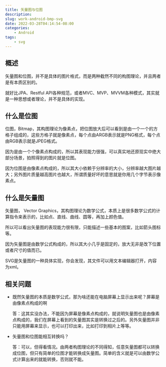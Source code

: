 ```yaml
---
title: 矢量图与位图
description: 
slug: work-android-bmp-svg
date: 2022-03-28T04:14:54-08:00
categories:
    - Android
tags:
    - svg
---
```


## 概述

矢量图和位图，并不是具体的图片格式，而是两种截然不同的构图理论，并且两者是有本质区别的。

就好比JPA、Restful API各种规范，或者MVC、MVP、MVVM各种模式，其实就是一种思想或者理论，并不是具体的实现。

## 什么是位图

位图，Bitmap，其构图理论为像素点，把位图放大后可以看到是由一个一个的方格子组成的，这些方格子就是像素点，每个点由ARGB表示就是PNG格式，每个点由RGB表示就是JPEG格式。

因为是由一个个像素点构成的，所以其表现能力很强，可以真实地还原现实中绝大部分场景，拍照得到的图片就是位图。

因为位图是由像素点构成的，所以其大小依赖于分辨率的大小，分辨率越大图片越大；另外图片质量越高图片也越大，所谓质量好坏的意思就是你用几个字节表示像素点。

## 什么是矢量图

矢量图， Vector Graphics，其构图理论为数学公式，本质上是很多数学公式的计算指令来表示的，比如点、直线、曲线、圆等，再加上颜色值。

所以可以看出矢量图的表现能力很有限，只能描述一些基本的图案，比如箭头图标等。

因为矢量图是由数学公式构成的，所以其大小几乎是固定的，放大无非是改下位置或者尺寸的值而已。

SVG是矢量图的一种具体实现，你会发现，其文件可以用文本编辑器打开，内容为xml。

## 相关问题

- 既然矢量图的本质是数学公式，那为啥还能在电脑屏幕上显示出来呢？屏幕是由像素点构成的啊

  答：这其实没办法，不能因为屏幕是像素点构成的，就说明矢量图也是由像素点构成的，我们在屏幕上看到的矢量图其实是转换过之后的。另外矢量图并非只能用屏幕来显示，也可以打印出来，比如打印到相片上等等。

- 矢量图和位图能相互转换吗？

  答：可以，但得看情况。由两者构图理论的不同得知，任意矢量图都可以转换成位图，但只有简单的位图才能转换成矢量图。简单的含义就是可以由数学公式计算出来的就能转换，否则就不能。

